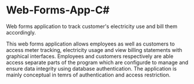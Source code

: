 # Web-Forms-App-C#
Web forms application to track customer's electricity use and bill  them accordingly.

This web forms application allows employees as well as customers to access meter tracking, electricity  usage and view billing statements with graphical interfaces.
Employees and customers respectively are able access separate parts of the program which are configurde to manage and ensure data  integrity using database authentication. The application is mainly conceptual in temrs of authentication and access restriction. 
